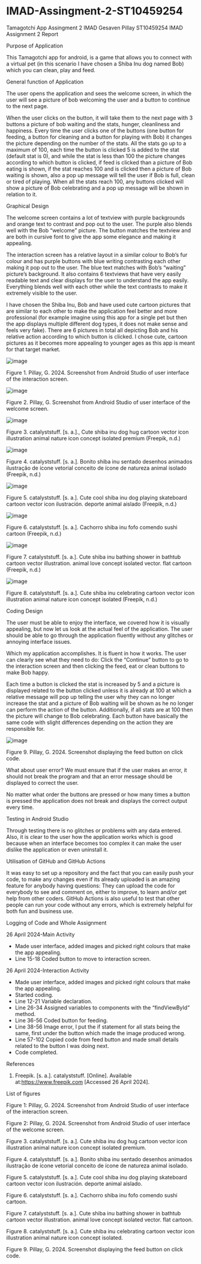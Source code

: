 # IMAD-Assingment-2-ST10459254
Tamagotchi App Assingment 2 IMAD 
Gesaven Pillay
ST10459254
IMAD Assignment 2 Report

Purpose of Application

This Tamagotchi app for android, is a game that allows you to connect with a virtual pet (in this scenario I have chosen a Shiba Inu dog named Bob) which you can clean, play and feed.

General function of Application

The user opens the application and sees the welcome screen, in which the user will see a picture of bob welcoming the user and a button to continue to the next page.

When the user clicks on the button, it will take them to the next page with 3 buttons a picture of bob waiting and the stats, hunger, cleanliness and happiness. Every time the user clicks one of the buttons (one button for feeding, a button for cleaning and a button for playing with Bob) it changes the picture depending on the number of the stats. All the stats go up to a maximum of 100, each time the button is clicked 5 is added to the stat (default stat is 0), and while the stat is less than 100 the picture changes according to which button is clicked, if feed is clicked than a picture of Bob eating is shown, if the stat reaches 100 and is clicked then a picture of Bob waiting is shown, also a pop up message will tell the user if Bob is full, clean or tired of playing. When all the stats reach 100, any buttons clicked will show a picture of Bob celebrating and a pop up message will be shown in relation to it.  

Graphical Design 

The welcome screen contains a lot of textview with purple backgrounds and orange text to contrast and pop out to the user. The purple also blends well with the Bob “welcome” picture. The button matches the textview and are both in cursive font to give the app some elegance and making it appealing.

The interaction screen has a relative layout in a similar colour to Bob’s fur colour and has purple buttons with blue writing contrasting each other making it pop out to the user. The blue text matches with Bob’s “waiting” picture’s background. It also contains 6 textviews that have very easily readable text and clear displays for the user to understand the app easily. Everything blends well with each other while the text contrasts to make it extremely visible to the user. 

I have chosen the Shiba Inu, Bob and have used cute cartoon pictures that are similar to each other to make the application feel better and more professional (for example imagine using this app for a single pet but then the app displays multiple different dog types, it does not make sense and feels very fake). There are 6 pictures in total all depicting Bob and his relative action according to which button is clicked. I chose cute, cartoon pictures as it becomes more appealing to younger ages as this app is meant for that target market.

![image](https://github.com/MrSmiley777/IMAD-Assingment-2-ST10459254/assets/166629805/4a5213cf-c48b-47d9-ae9f-aa01a329bb64)

Figure 1. Pillay, G. 2024. Screenshot from Android Studio of user interface of the interaction screen.

![image](https://github.com/MrSmiley777/IMAD-Assingment-2-ST10459254/assets/166629805/b441456a-cf65-409f-b4c9-ec49bf2edaf9)

Figure 2. Pillay, G. Screenshot from Android Studio of user interface of the welcome screen.

![image](https://github.com/MrSmiley777/IMAD-Assingment-2-ST10459254/assets/166629805/9e72094b-2590-4c34-ab06-1ab859b2e130)

Figure 3. catalyststuff. [s. a.]., Cute shiba inu dog hug cartoon vector icon illustration animal nature icon concept isolated premium (Freepik, n.d.)

![image](https://github.com/MrSmiley777/IMAD-Assingment-2-ST10459254/assets/166629805/6b40e2d7-2901-49eb-806e-ea00f64baa23)

Figure 4. catalyststuff. [s. a.]. Bonito shiba inu sentado desenhos animados ilustração de ícone vetorial conceito de ícone de natureza animal isolado (Freepik, n.d.)

![image](https://github.com/MrSmiley777/IMAD-Assingment-2-ST10459254/assets/166629805/cf8250c3-8e86-4e2e-aee5-ca456d140dea)

Figure 5. catalyststuff. [s. a.]. Cute cool shiba inu dog playing skateboard cartoon vector icon ilustración. deporte animal aislado (Freepik, n.d.)

![image](https://github.com/MrSmiley777/IMAD-Assingment-2-ST10459254/assets/166629805/263e0200-e311-42ae-9dd7-561bb34d6514)

Figure 6. catalyststuff. [s. a.]. Cachorro shiba inu fofo comendo sushi cartoon (Freepik, n.d.)

![image](https://github.com/MrSmiley777/IMAD-Assingment-2-ST10459254/assets/166629805/5436e96c-5cdf-462e-87ad-a0016fcdb1a3)

Figure 7. catalyststuff. [s. a.]. Cute shiba inu bathing shower in bathtub cartoon vector illustration. animal love concept isolated vector. flat cartoon (Freepik, n.d.)

![image](https://github.com/MrSmiley777/IMAD-Assingment-2-ST10459254/assets/166629805/d6bde6b0-40c7-401f-b827-11671926378b)

Figure 8. catalyststuff. [s. a.]. Cute shiba inu celebrating cartoon vector icon illustration animal nature icon concept isolated (Freepik, n.d.)

Coding Design

The user must be able to enjoy the interface, we covered how it is visually appealing, but now let us look at the actual feel of the application. The user should be able to go through the application fluently without any glitches or annoying interface issues.

Which my application accomplishes. It is fluent in how it works. The user can clearly see what they need to do: Click the “Continue” button to go to the interaction screen and then clicking the feed, eat or clean buttons to make Bob happy.

Each time a button is clicked the stat is increased by 5 and a picture is displayed related to the button clicked unless it is already at 100 at which a relative message will pop up telling the user why they can no longer increase the stat and a picture of Bob waiting will be shown as he no longer can perform the action of the button. Additionally, if all stats are at 100 then the picture will change to Bob celebrating. Each button have basically the same code with slight differences depending on the action they are responsible for.

![image](https://github.com/MrSmiley777/IMAD-Assingment-2-ST10459254/assets/166629805/e3450585-3f77-4099-8eeb-787815bdead9)

Figure 9. Pillay, G. 2024. Screenshot displaying the feed button on click code.

What about user error? We must ensure that if the user makes an error, it should not break the program and that an error message should be displayed to correct the user.

No matter what order the buttons are pressed or how many times a button is pressed the application does not break and displays the correct output every time.

Testing in Android Studio

Through testing there is no glitches or problems with any data entered. Also, it is clear to the user how the application works which is good because when an interface becomes too complex it can make the user dislike the application or even uninstall it.

Utilisation of GitHub and GitHub Actions

It was easy to set up a repository and the fact that you can easily push your code, to make any changes even if its already uploaded is an amazing feature for anybody having questions: They can upload the code for everybody to see and comment on, either to improve, to learn and/or get help from other coders. GitHub Actions is also useful to test that other people can run your code without any errors, which is extremely helpful for both fun and business use. 


Logging of Code and Whole Assignment

26 April 2024-Main Activity
-	Made user interface, added images and picked right colours that make the app appealing.
-	Line 15-18 Coded button to move to interaction screen. 

26 April 2024-Interaction Activity
-	Made user interface, added images and picked right colours that make the app appealing.
-	Started coding.
-	Line 12-21 Variable declaration.
-	Line 26-34 Assigned variables to components with the “findViewById” method. 
-	Line 36-56 Coded button for feeding.
-	Line 38-56 Image error, I put the if statement for all stats being the same, first under the button which made the image produced wrong. 
-	Line 57-102 Copied code from feed button and made small details related to the button I was doing next.
-	Code completed.

References

1.	Freepik. [s. a.]. catalyststuff. [Online]. Available at:https://www.freepik.com [Accessed 26 April 2024].

List of figures

Figure 1: Pillay, G. 2024.  Screenshot from Android Studio of user interface of the interaction screen.

Figure 2: Pillay, G. 2024.  Screenshot from Android Studio of user interface of the welcome screen.

Figure 3. catalyststuff. [s. a.]. Cute shiba inu dog hug cartoon vector icon illustration animal nature icon concept isolated premium.

Figure 4. catalyststuff. [s. a.]. Bonito shiba inu sentado desenhos animados ilustração de ícone vetorial conceito de ícone de natureza animal isolado.

Figure 5. catalyststuff. [s. a.]. Cute cool shiba inu dog playing skateboard cartoon vector icon ilustración. deporte animal aislado.

Figure 6. catalyststuff. [s. a.]. Cachorro shiba inu fofo comendo sushi cartoon.

Figure 7. catalyststuff. [s. a.]. Cute shiba inu bathing shower in bathtub cartoon vector illustration. animal love concept isolated vector. flat cartoon.

Figure 8. catalyststuff. [s. a.]. Cute shiba inu celebrating cartoon vector icon illustration animal nature icon concept isolated.

Figure 9. Pillay, G. 2024. Screenshot displaying the feed button on click code.









